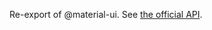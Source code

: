 Re-export of @material-ui. See [the official API](https://mui.com/material-ui/api/input-adornment).
